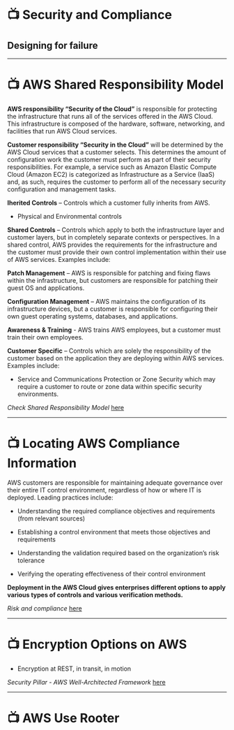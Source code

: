 # 📺 Security and Compliance

## Designing for failure

---

# 📺 AWS Shared Responsibility Model

**AWS responsibility “Security of the Cloud”** is responsible for protecting the infrastructure that runs all of the services offered in the AWS Cloud. This infrastructure is composed of the hardware, software, networking, and facilities that run AWS Cloud services.

**Customer responsibility “Security in the Cloud”** will be determined by the AWS Cloud services that a customer selects. This determines the amount of configuration work the customer must perform as part of their security responsibilities. For example, a service such as Amazon Elastic Compute Cloud (Amazon EC2) is categorized as Infrastructure as a Service (IaaS) and, as such, requires the customer to perform all of the necessary security configuration and management tasks.

**Iherited Controls** – Controls which a customer fully inherits from AWS.

- Physical and Environmental controls

**Shared Controls** – Controls which apply to both the infrastructure layer and customer layers, but in completely separate contexts or perspectives. In a shared control, AWS provides the requirements for the infrastructure and the customer must provide their own control implementation within their use of AWS services. Examples include:

**Patch Management** – AWS is responsible for patching and fixing flaws within the infrastructure, but customers are responsible for patching their guest OS and applications.

**Configuration Management** – AWS maintains the configuration of its infrastructure devices, but a customer is responsible for configuring their own guest operating systems, databases, and applications.

**Awareness & Training** - AWS trains AWS employees, but a customer must train their own employees.

**Customer Specific** – Controls which are solely the responsibility of the customer based on the application they are deploying within AWS services. Examples include:

- Service and Communications Protection or Zone Security which may require a customer to route or zone data within specific security environments.

_Check Shared Responsibility Model_ [here](https://aws.amazon.com/compliance/shared-responsibility-model/)

---

# 📺 Locating AWS Compliance Information

AWS customers are responsible for maintaining adequate governance over their entire IT control environment, regardless of how or where IT is deployed. Leading practices include:

- Understanding the required compliance objectives and requirements (from relevant sources)

- Establishing a control environment that meets those objectives and requirements

- Understanding the validation required based on the organization’s risk tolerance

- Verifying the operating effectiveness of their control environment

**Deployment in the AWS Cloud gives enterprises different options to apply various types of controls and various verification methods.**

_Risk and compliance_ [here](https://docs.aws.amazon.com/whitepapers/latest/aws-risk-and-compliance/aws-risk-and-compliance-program.html)

---

# 📺 Encryption Options on AWS

- Encryption at REST, in transit, in motion

_Security Pillar - AWS Well-Architected Framework_ [here](https://docs.aws.amazon.com/wellarchitected/latest/security-pillar/welcome.html)

---

# 📺 AWS Use Rooter
